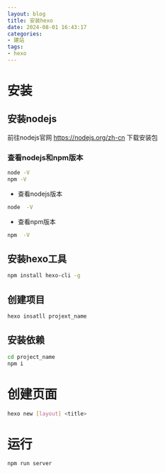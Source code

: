 ```yaml
---
layout: blog
title: 安装hexo
date: 2024-08-01 16:43:17
categories: 
- 建站
tags:
- hexo
---
```

# 安装
## 安装nodejs
前往nodejs官网 https://nodejs.org/zh-cn 下载安装包
### 查看nodejs和npm版本
```bash
node -V
npm -V
```
- 查看nodejs版本
```bash
node  -V
```
- 查看npm版本

```bash
npm  -V
```

## 安装hexo工具

```bash
npm install hexo-cli -g
```
## 创建项目

```bash
hexo insatll projext_name
```
## 安装依赖
```bash
cd project_name
npm i
```
# 创建页面
```bash
hexo new [layout] <title>
```
# 运行
```bash
npm run server
```
